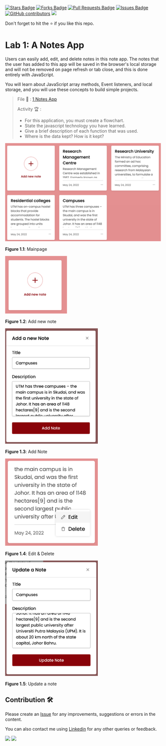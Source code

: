 <a href="https://github.com/drshahizan/learn-php/stargazers"><img src="https://img.shields.io/github/stars/drshahizan/learn-php" alt="Stars Badge"/></a>
<a href="https://github.com/drshahizan/learn-php/network/members"><img src="https://img.shields.io/github/forks/drshahizan/learn-php" alt="Forks Badge"/></a>
<a href="https://github.com/drshahizan/learn-php/pulls"><img src="https://img.shields.io/github/issues-pr/drshahizan/learn-php" alt="Pull Requests Badge"/></a>
<a href="https://github.com/drshahizan/learn-php/issues"><img src="https://img.shields.io/github/issues/drshahizan/learn-php" alt="Issues Badge"/></a>
<a href="https://github.com/drshahizan/learn-php/graphs/contributors"><img alt="GitHub contributors" src="https://img.shields.io/github/contributors/drshahizan/learn-php?color=2b9348"></a>
![](https://visitor-badge.glitch.me/badge?page_id=drshahizan/learn-php)

Don't forget to hit the :star: if you like this repo.

# Lab 1: A Notes App

Users can easily add, edit, and delete notes in this note app. The notes that the user has added to this app will be saved in the browser's local storage and will not be removed on page refresh or tab close, and this is done entirely with JavaScript.

You will learn about JavaScript array methods, Event listeners, and local storage, and you will use these concepts to build simple projects.

> File 📁 : [1 Notes App](./download/1Notes%20App)
> 
> Activity 🏆 :
> - For this application, you must create a flowchart.
> - State the javascript technology you have learned.
> - Give a brief description of each function that was used.
> - Where is the data kept? How is it kept?

<img src="./download/L1adv-a.png" width="600" />

**Figure 1.1**: Mainpage

<img src="./download/L1adv-b.png" width="200" />

**Figure 1.2**: Add new note

<img src="./download/L1adv-c.png" width="300" />

**Figure 1.3**: Add Note

<img src="./download/L1adv-d.png" width="300" />

**Figure 1.4**: Edit & Delete

<img src="./download/L1adv-e.png" width="300" />

**Figure 1.5**: Update a note


## Contribution 🛠️
Please create an [Issue](https://github.com/drshahizan/learn-php/issues) for any improvements, suggestions or errors in the content.

You can also contact me using [Linkedin](https://www.linkedin.com/in/drshahizan/) for any other queries or feedback.

![](https://komarev.com/ghpvc/?username=drshahizan&label=Views&color=0e75b6&style=flat)
![](https://hit.yhype.me/github/profile?user_id=81284918)

